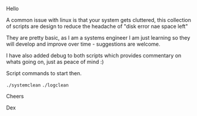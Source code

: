 Hello

A common issue with linux is that your system gets cluttered, this collection of scripts are design to reduce the headache of "disk error nae space left"

They are pretty basic, as I am a systems engineer I am just learning so they will develop and improve over time - suggestions are welcome.

I have also added debug to both scripts which provides commentary on whats going on, just as peace of mind :)

Script commands to start then.

  ```./systemclean```
  ```./logclean```

Cheers 

Dex
